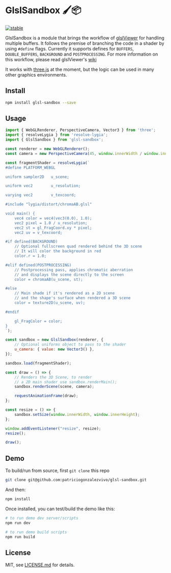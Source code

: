 # GlslSandbox 🖌📦

[![stable](http://badges.github.io/stability-badges/dist/stable.svg)](http://github.com/badges/stability-badges)

GlslSandbox is a module that brings the workflow of [glslViewer](https://github.com/patriciogonzalezvivo/glslViewer) for handling multiple buffers. It follows the premise of branching the code in a shader by using `#define` flags. Currently it supports defines for `BUFFERS`, `DOUBLE_BUFFERS`, `BACKGROUND` and `POSTPROCESSING`. For more information on this workflow, please read glslViewer's [wiki](https://github.com/patriciogonzalezvivo/glslViewer/wiki)

It works with [three.js](https://github.com/mrdoob/three.js) at the moment, but the logic can be used in many other graphics environments.



## Install

```sh
npm install glsl-sandbox --save
```

## Usage
```js
import { WebGLRenderer, PerspectiveCamera, Vector3 } from 'three';
import { resolveLygia } from 'resolve-lygia';
import { GlslSandbox } from 'glsl-sandbox';

const renderer = new WebGLRenderer();
const camera = new PerspectiveCamera(45, window.innerWidth / window.innerHeight, 0.01, 100);

const fragmentShader = resolveLygia(`
#define PLATFORM_WEBGL

uniform sampler2D   u_scene;

uniform vec2        u_resolution;

varying vec2        v_texcoord;

#include "lygia/distort/chromaAB.glsl"

void main() {
    vec4 color = vec4(vec3(0.0), 1.0);
    vec2 pixel = 1.0 / u_resolution;
    vec2 st = gl_FragCoord.xy * pixel;
    vec2 uv = v_texcoord;

#if defined(BACKGROUND)
    // Optional fullscreen quad rendered behind the 3D scene
    // It will color the background in red
    color.r = 1.0;

#elif defined(POSTPROCESSING)
    // Postprocessing pass, applies chromatic aberration
    // and displays the scene directly to the screen
    color = chromaAB(u_scene, st);

#else
    // Main shade if it's rendered as a 2D scene
    // and the shape's surface when rendered a 3D scene 
    color = texture2D(u_scene, uv);

#endif

    gl_FragColor = color;
}
`);

const sandbox = new GlslSandbox(renderer, {
    // Optional uniforms object to pass to the shader
    u_camera: { value: new Vector3() },
});

sandbox.load(fragmentShader);

const draw = () => {
    // Renders the 3D Scene, to render
    // a 2D main shader use sandbox.renderMain();
    sandbox.renderScene(scene, camera);

    requestAnimationFrame(draw);
};

const resize = () => {
    sandbox.setSize(window.innerWidth, window.innerHeight);
};

window.addEventListener("resize", resize);
resize();

draw();
```

## Demo

To build/run from source, first `git clone` this repo 

```sh
git clone git@github.com:patriciogonzalezvivo/glsl-sandbox.git
```

And then:

```sh
npm install
```

Once installed, you can test/build the demo like this:

```sh
# to run demo dev server/scripts
npm run dev

# to run demo build scripts
npm run build
```

## License

MIT, see [LICENSE.md](http://github.com/patriciogonzalezvivo/glsl-sandbox/blob/master/LICENSE.md) for details.
